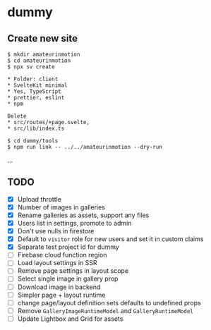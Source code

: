 # dummy

## Create new site

```
$ mkdir amateurinmotion
$ cd amateurinmotion
$ npx sv create
```

```
* Folder: client
* SvelteKit minimal
* Yes, TypeScript
* prettier, eslint
* npm
```

```
Delete
* src/routes/+page.svelte,
* src/lib/index.ts
```

```
$ cd dummy/tools
$ npm run link -- ../../amateurinmotion --dry-run
```

…

## TODO

- [x] Upload throttle
- [x] Number of images in galleries
- [x] Rename galleries as assets, support any files
- [x] Users list in settings, promote to admin
- [x] Don't use nulls in firestore
- [x] Default to `visitor` role for new users and set it in custom claims
- [x] Separate test project id for dummy
- [ ] Firebase cloud function region
- [ ] Load layout settings in SSR
- [ ] Remove page settings in layout scope
- [ ] Select single image in gallery prop
- [ ] Download image in backend
- [ ] Simpler page + layout runtime
- [ ] change page/layout definition sets defaults to undefined props
- [ ] Remove `GalleryImageRuntimeModel` and `GalleryRuntimeModel`
- [ ] Update Lightbox and Grid for assets
